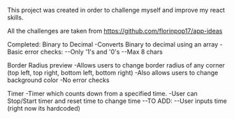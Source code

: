 This project was created in order to challenge myself and improve my react skills.

All the challenges are taken from https://github.com/florinpop17/app-ideas


Completed:
Binary to Decimal
-Converts Binary to decimal using an array
-Basic error checks:
--Only '1's and '0's
--Max 8 chars

Border Radius preview
-Allows users to change border radius of any corner (top left, top right, bottom left, bottom right)
-Also allows users to change background color
-No error checks

Timer
-Timer which counts down from a specified time.
-User can Stop/Start timer and reset time to change time
--TO ADD:
--User inputs time (right now its hardcoded)
